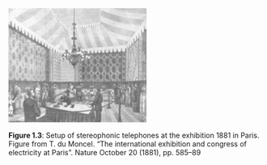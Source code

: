 ![Fig. 1.3](fig1_03.png)

**Figure 1.3**: Setup of stereophonic telephones at the exhibition 1881 in Paris.
Figure from T. du Moncel. “The international exhibition and congress of
electricity at Paris”. Nature October 20
(1881), pp. 585–89

